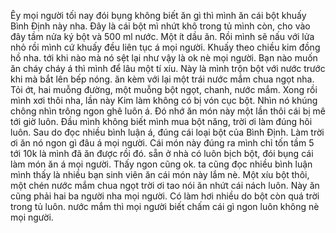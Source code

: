 Êy mọi người tối nay đói bụng không biết ăn gì thì mình ăn cái bột khuấy Bình Định này nha. Đây là cái bột mì nhứt khô trong tủ mình còn, cho vào đây tầm nửa ký bột và 500 ml nước. Một ít dầu ăn. Rồi mình sẽ nấu với lửa nhỏ rồi mình cứ khuấy đều liên tục á mọi người. Khuấy theo chiều kim đồng hồ nha. tới khi nào mà nó sệt lại như vậy là ok nè mọi người. Bạn nào muốn ăn cháy cháy á thì mình để lâu một tí xíu. Này là mình trộn bột với nước trước khi mà bắt lên bếp nóng. ăn kèm với lại một trái nước mắm chua ngọt nha. Tỏi ớt, hai muỗng đường, một muỗng bột ngọt, chanh, nước mắm. Xong rồi mình xơi thôi nha, lần này Kim làm không có bị vón cục bột. Nhìn nó khúng chông nhìn trông ngon ghê luôn á. Đó nhớ ăn món này một lần thôi cái bị mê tới giờ luôn. Đầu mình không biết mình mua bột năng, trời ơi làm đúng hôi luôn. Sau do đọc nhiều bình luận á, đúng cái loại bột của Bình Định. Làm trời ơi ăn nó ngon gì đâu á mọi người. Cái món này đúng ra mình chỉ tốn tầm 5 tới 10k là mình đã ăn được rồi đó. sẵn ở nhà có luôn bịch bột, đói bụng cái làm món ăn á mọi người. Thấy ngon cũng ok. ta cũng đọc nhiều bình luận mình thấy là nhiều bạn sinh viên ăn cái món này lắm nè. Một xíu bột thôi, một chén nước mắm chua ngọt trời ơi tao nói ăn nhứt cái nách luôn. Này ăn cũng phải hai ba người nha mọi người. Có làm hơi nhiều do bột còn quá trời trong tủ luôn. nước mắm thì mọi người biết chấm cái gì ngon luôn không nè mọi người.